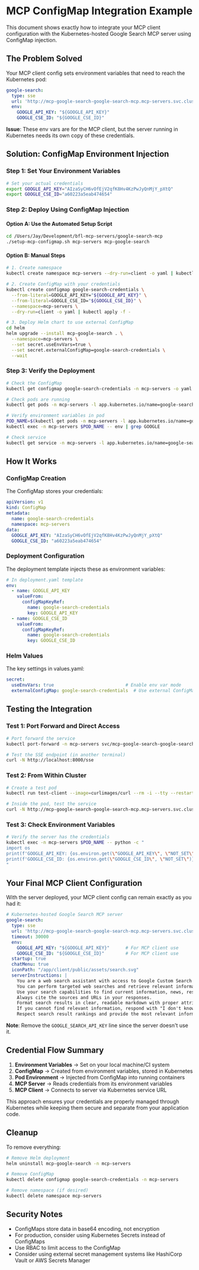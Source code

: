 # MCP ConfigMap Integration Example

This document shows exactly how to integrate your MCP client configuration with the Kubernetes-hosted Google Search MCP server using ConfigMap injection.

## The Problem Solved

Your MCP client config sets environment variables that need to reach the Kubernetes pod:

```yaml
google-search:
  type: sse
  url: 'http://mcp-google-search-google-search-mcp.mcp-servers.svc.cluster.local:8000/sse'
  env:
    GOOGLE_API_KEY: "${GOOGLE_API_KEY}"
    GOOGLE_CSE_ID: "${GOOGLE_CSE_ID}"
```

**Issue**: These env vars are for the MCP client, but the server running in Kubernetes needs its own copy of these credentials.

## Solution: ConfigMap Environment Injection

### Step 1: Set Your Environment Variables

```bash
# Set your actual credentials
export GOOGLE_API_KEY="AIzaSyCH6vOfEjV2qfK8Hv4KzPwJyQnMjY_pXtQ"
export GOOGLE_CSE_ID="a60223a5eab474654"
```

### Step 2: Deploy Using ConfigMap Injection

#### Option A: Use the Automated Setup Script

```bash
cd /Users/Jay/Development/bfl-mcp-servers/google-search-mcp
./setup-mcp-configmap.sh mcp-servers mcp-google-search
```

#### Option B: Manual Steps

```bash
# 1. Create namespace
kubectl create namespace mcp-servers --dry-run=client -o yaml | kubectl apply -f -

# 2. Create ConfigMap with your credentials
kubectl create configmap google-search-credentials \
  --from-literal=GOOGLE_API_KEY="${GOOGLE_API_KEY}" \
  --from-literal=GOOGLE_CSE_ID="${GOOGLE_CSE_ID}" \
  --namespace=mcp-servers \
  --dry-run=client -o yaml | kubectl apply -f -

# 3. Deploy Helm chart to use external ConfigMap
cd helm
helm upgrade --install mcp-google-search . \
  --namespace=mcp-servers \
  --set secret.useEnvVars=true \
  --set secret.externalConfigMap=google-search-credentials \
  --wait
```

### Step 3: Verify the Deployment

```bash
# Check the ConfigMap
kubectl get configmap google-search-credentials -n mcp-servers -o yaml

# Check pods are running
kubectl get pods -n mcp-servers -l app.kubernetes.io/name=google-search-mcp

# Verify environment variables in pod
POD_NAME=$(kubectl get pods -n mcp-servers -l app.kubernetes.io/name=google-search-mcp -o jsonpath='{.items[0].metadata.name}')
kubectl exec -n mcp-servers $POD_NAME -- env | grep GOOGLE

# Check service
kubectl get service -n mcp-servers -l app.kubernetes.io/name=google-search-mcp
```

## How It Works

### ConfigMap Creation
The ConfigMap stores your credentials:
```yaml
apiVersion: v1
kind: ConfigMap
metadata:
  name: google-search-credentials
  namespace: mcp-servers
data:
  GOOGLE_API_KEY: "AIzaSyCH6vOfEjV2qfK8Hv4KzPwJyQnMjY_pXtQ"
  GOOGLE_CSE_ID: "a60223a5eab474654"
```

### Deployment Configuration
The deployment template injects these as environment variables:
```yaml
# In deployment.yaml template
env:
  - name: GOOGLE_API_KEY
    valueFrom:
      configMapKeyRef:
        name: google-search-credentials
        key: GOOGLE_API_KEY
  - name: GOOGLE_CSE_ID
    valueFrom:
      configMapKeyRef:
        name: google-search-credentials
        key: GOOGLE_CSE_ID
```

### Helm Values
The key settings in values.yaml:
```yaml
secret:
  useEnvVars: true                           # Enable env var mode
  externalConfigMap: google-search-credentials  # Use external ConfigMap
```

## Testing the Integration

### Test 1: Port Forward and Direct Access
```bash
# Port forward the service
kubectl port-forward -n mcp-servers svc/mcp-google-search-google-search-mcp 8000:8000

# Test the SSE endpoint (in another terminal)
curl -N http://localhost:8000/sse
```

### Test 2: From Within Cluster
```bash
# Create a test pod
kubectl run test-client --image=curlimages/curl --rm -i --tty --restart=Never -- sh

# Inside the pod, test the service
curl -N http://mcp-google-search-google-search-mcp.mcp-servers.svc.cluster.local:8000/sse
```

### Test 3: Check Environment Variables
```bash
# Verify the server has the credentials
kubectl exec -n mcp-servers $POD_NAME -- python -c "
import os
print(f'GOOGLE_API_KEY: {os.environ.get(\"GOOGLE_API_KEY\", \"NOT_SET\")}')
print(f'GOOGLE_CSE_ID: {os.environ.get(\"GOOGLE_CSE_ID\", \"NOT_SET\")}')
"
```

## Your Final MCP Client Configuration

With the server deployed, your MCP client config can remain exactly as you had it:

```yaml
# Kubernetes-hosted Google Search MCP server
google-search:
  type: sse
  url: 'http://mcp-google-search-google-search-mcp.mcp-servers.svc.cluster.local:8000/sse'
  timeout: 30000
  env:
    GOOGLE_API_KEY: "${GOOGLE_API_KEY}"      # For MCP client use
    GOOGLE_CSE_ID: "${GOOGLE_CSE_ID}"        # For MCP client use
  startup: true
  chatMenu: true
  iconPath: "/app/client/public/assets/search.svg"
  serverInstructions: |
    You are a web search assistant with access to Google Custom Search via a Kubernetes-hosted MCP server.
    You can perform targeted web searches and retrieve relevant information from across the internet.
    Use your search capabilities to find current information, news, research, and answers to user questions.
    Always cite the sources and URLs in your responses.
    Format search results in clear, readable markdown with proper attribution.
    If you cannot find relevant information, respond with "I don't know".
    Respect search result rankings and provide the most relevant information first.
```

**Note**: Remove the `GOOGLE_SEARCH_API_KEY` line since the server doesn't use it.

## Credential Flow Summary

1. **Environment Variables** → Set on your local machine/CI system
2. **ConfigMap** → Created from environment variables, stored in Kubernetes
3. **Pod Environment** → Injected from ConfigMap into running containers
4. **MCP Server** → Reads credentials from its environment variables
5. **MCP Client** → Connects to server via Kubernetes service URL

This approach ensures your credentials are properly managed through Kubernetes while keeping them secure and separate from your application code.

## Cleanup

To remove everything:
```bash
# Remove Helm deployment
helm uninstall mcp-google-search -n mcp-servers

# Remove ConfigMap
kubectl delete configmap google-search-credentials -n mcp-servers

# Remove namespace (if desired)
kubectl delete namespace mcp-servers
```

## Security Notes

- ConfigMaps store data in base64 encoding, not encryption
- For production, consider using Kubernetes Secrets instead of ConfigMaps
- Use RBAC to limit access to the ConfigMap
- Consider using external secret management systems like HashiCorp Vault or AWS Secrets Manager